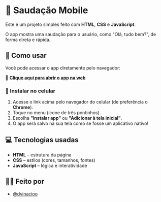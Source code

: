 # 👋 Saudação Mobile

Este é um projeto simples feito com **HTML**, **CSS** e **JavaScript**.

O app mostra uma saudação para o usuário, como "Olá, tudo bem?", de forma direta e rápida.

## 📱 Como usar

Você pode acessar o app diretamente pelo navegador:

🔗 **[Clique aqui para abrir o app na web](https://dvsaudacoes.netlify.app/)**  


### 📲 Instalar no celular

1. Acesse o link acima pelo navegador do celular (de preferência o **Chrome**).
2. Toque no menu (ícone de três pontinhos).
3. Escolha **"Instalar app"** ou **"Adicionar à tela inicial"**.
4. O app será salvo na sua tela como se fosse um aplicativo nativo!

## 💻 Tecnologias usadas

- **HTML** – estrutura da página  
- **CSS** – estilos (cores, tamanhos, fontes)  
- **JavaScript** – lógica e interatividade

## 🙋‍♂️ Feito por

- [@dvinacioo](https://github.com/dvinacioo)
